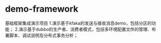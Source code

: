 # demo-framework
基础框架集成演示项目
1.演示基于kfaka的发送与接收消息demo，包括分区的功能；
2.演示基于dubbo的生产者、消费者模式，包括多环境配置文件的管理、布署脚本、调试说明及分布式事务分析；
